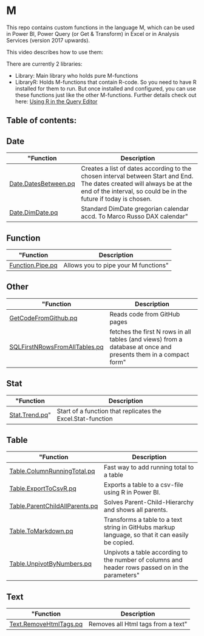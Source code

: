 # M
This repo contains custom functions in the language M, which can be used in Power BI, Power Query (or Get & Transform) in Excel or in Analysis Services (version 2017 upwards).  

This video describes how to use them:  

There are currently 2 libraries:   
+ Library: Main library who holds pure M-functions
+ LibraryR: Holds M-functions that contain R-code. So you need to have R installed for them to run. But once installed and configured, you can use these functions just like the other M-functions. Further details check out here: [Using R in the Query Editor]( https://docs.microsoft.com/en-us/power-bi/desktop-r-in-query-editor)   



## Table of contents:
 
## Date
"Function | Description
-------- | -----------
[Date.DatesBetween.pq](https://github.com/ImkeF/M/blob/master/Library/Date.DatesBetween.pq) | Creates a list of dates according to the chosen interval between Start and End. The dates created will always be at the end of the interval, so could be in the future if today is chosen.
[Date.DimDate.pq](https://github.com/ImkeF/M/blob/master/Library/Date.DimDate.pq) | Standard DimDate gregorian calendar accd. To Marco Russo DAX calendar"
## Function
"Function | Description
-------- | -----------
[Function.Pipe.pq](https://github.com/ImkeF/M/blob/master/Library/Function.Pipe.pq) | Allows you to pipe your M functions"
## Other
"Function | Description
-------- | -----------
[GetCodeFromGithub.pq](https://github.com/ImkeF/M/blob/master/Library/GetCodeFromGithub.pq) | Reads code from GitHub pages
[SQLFirstNRowsFromAllTables.pq](https://github.com/ImkeF/M/blob/master/Library/SQLFirstNRowsFromAllTables.pq) | fetches the first N rows in all tables (and views) from a database at once and presents them in a compact form"
## Stat
"Function | Description
-------- | -----------
[Stat.Trend.pq](https://github.com/ImkeF/M/blob/master/Library/Stat.Trend.pq)" | Start of a function that replicates the Excel.Stat-function
## Table
"Function | Description
-------- | -----------
[Table.ColumnRunningTotal.pq](https://github.com/ImkeF/M/blob/master/Library/Table.ColumnRunningTotal.pq) | Fast way to add running total to a table
[Table.ExportToCsvR.pq](https://github.com/ImkeF/M/blob/master/Library/Table.ExportToCsvR.pq) | Exports a table to a csv-file using R in Power BI.
[Table.ParentChildAllParents.pq](https://github.com/ImkeF/M/blob/master/Library/Table.ParentChildAllParents.pq) | Solves Parent-Child-Hierarchy and shows all parents.
[Table.ToMarkdown.pq](https://github.com/ImkeF/M/blob/master/Library/Table.ToMarkdown.pq) | Transforms a table to a text string in GitHubs markup language, so that it can easily be copied.
[Table.UnpivotByNumbers.pq](https://github.com/ImkeF/M/blob/master/Library/Table.UnpivotByNumbers.pq) | Unpivots a table according to the number of columns and header rows passed on in the parameters"
## Text
"Function | Description
-------- | -----------
[Text.RemoveHtmlTags.pq](https://github.com/ImkeF/M/blob/master/Library/Text.RemoveHtmlTags.pq) | Removes all Html tags from a text"
